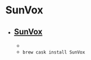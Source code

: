 # SunVox
- [SunVox](https://www.warmplace.ru/soft/sunvox/)
  - 
  - 
  - `brew cask install SunVox`
